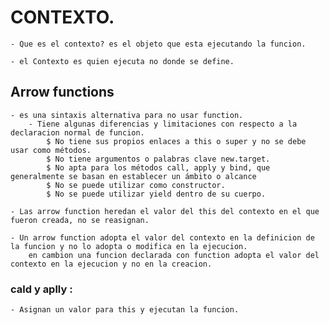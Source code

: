 # CONTEXTO.
    - Que es el contexto? es el objeto que esta ejecutando la funcion.

    - el Contexto es quien ejecuta no donde se define.

## Arrow functions
    - es una sintaxis alternativa para no usar function.
        - Tiene algunas diferencias y limitaciones con respecto a la declaracion normal de funcion.
            $ No tiene sus propios enlaces a this o super y no se debe usar como métodos.
            $ No tiene argumentos o palabras clave new.target.
            $ No apta para los métodos call, apply y bind, que generalmente se basan en establecer un ámbito o alcance
            $ No se puede utilizar como constructor.
            $ No se puede utilizar yield dentro de su cuerpo.
    
    - Las arrow function heredan el valor del this del contexto en el que fueron creada, no se reasignan.

    - Un arrow function adopta el valor del contexto en la definicion de la funcion y no lo adopta o modifica en la ejecucion.
        en cambion una funcion declarada con function adopta el valor del contexto en la ejecucion y no en la creacion.

  ### cald y aplly :
    - Asignan un valor para this y ejecutan la funcion.
    
